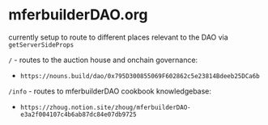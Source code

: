 # mferbuilderDAO.org

currently setup to route to different places relevant to the DAO via `getServerSideProps`

`/` - routes to the auction house and onchain governance:
- `https://nouns.build/dao/0x795D300855069F602862c5e23814Bdeeb25DCa6b`

`/info` - routes to mferbuilderDAO cookbook knowledgebase:
- `https://zhoug.notion.site/zhoug/mferbuilderDAO-e3a2f004107c4b6ab87dc84e07db9725`
